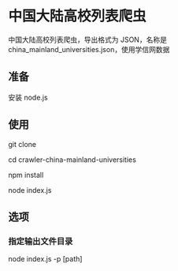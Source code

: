 # 中国大陆高校列表爬虫
中国大陆高校列表爬虫，导出格式为 JSON，名称是 china_mainland_universities.json，使用学信网数据

## 准备
安装 node.js

## 使用
git clone

cd crawler-china-mainland-universities

npm install

node index.js

## 选项

### 指定输出文件目录
node index.js -p [path]